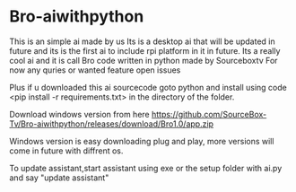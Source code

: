 # Bro-aiwithpython
This is an simple ai made by us
Its is a desktop ai that will be updated in future and its is the first ai to include rpi platform in it in future. 
Its a really cool ai and it is call Bro code written in python made by Sourceboxtv
For now any  quries or wanted feature open issues


Plus if u downloaded this ai sourcecode goto python and install using code <pip install -r requirements.txt> in the directory of the folder.

 
Download windows version from here https://github.com/SourceBox-Tv/Bro-aiwithpython/releases/download/Bro1.0/app.zip
 
Windows version is easy downloading plug and play, more versions will come in future with diffrent os.

 
 To update assistant,start assistant using exe or the setup folder with ai.py and say "update assistant"
